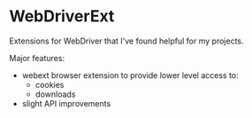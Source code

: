 WebDriverExt
============

Extensions for WebDriver that I've found helpful for my projects.

Major features:

- webext browser extension to provide lower level access to:
    - cookies
    - downloads
- slight API improvements

